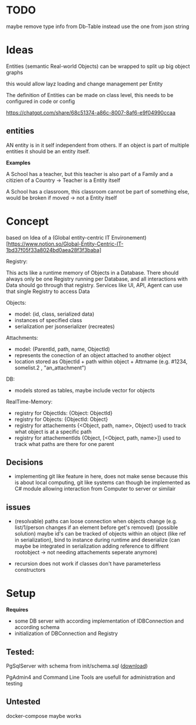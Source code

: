 # TODO

maybe remove type info from Db-Table instead use the one from json string

# Ideas

Entities (semantic Real-world Objects) can be wrapped to split up big object graphs

this would allow layz loading and change management per Entity

The definition of Entities can be made on class level, this needs to be configured in code or config

https://chatgpt.com/share/68c51374-a86c-8007-8af6-e9f04990ccaa

## entities

AN entity is in it self independent from others. 
If an object is part of multiple entities it should be an entity itself.

**Examples**

A School has a teacher, but this teacher is also part of a Family and a citizien of a Country -> Teacher is a Entity itself

A School has a classroom, this classroom cannot be part of something else, would be broken if moved -> not a Entity itself

# Concept

based on Idea of a (Global entity-centric IT Environement)[https://www.notion.so/Global-Entity-Centric-IT-1bd37f05f33a8024bd0aea28f3f3baba]

Registry:

This acts like a runtime memory of Objects in a Database.
There should always only be one Registry running per Database, and all interactions with Data should go through that registry.
Services like UI, API, Agent can use that single Registry to access Data

Objects:

- model: (id, class, serialized data)
- instances of specified class
- serialization per jsonserializer (recreates)

Attachments:

- model: (ParentId, path, name, ObjectId)
- represents the conection of an object attached to another object
- location stored as ObjectId + path within object + Attrname (e.g. #1234, somelist.2 , "an_attachment")

DB:

- models stored as tables, maybe include vector for objects

RealTime-Memory:

- registry for ObjectIds: {Object: ObjectId}
- registry for Objects: {ObjectId: Object}
- registry for attachements {<Object, path, name>, Object} used to track what object is at a specific path
- registry for attachementIds {Object, [<Object, path, name>]} used to track what paths are there for one parent

## Decisions

- implementing git like feature in here, does not make sense because this is about local computing, git like systems can though be implemented as C# module allowing interaction from Computer to server or similair

## issues

- (resolvable) paths can loose connection when objects change (e.g. list/1/person changes if an element before get's removed)
  (possible solution) maybe id's can be tracked of objects within an object (like ref in serialization), bind to instance during runtime and deserialize (can maybe be integrated in serialization adding reference to diffrent rootobject -> not needing attachements seperate anymore)

- recursion does not work if classes don't have parameterless constructors

# Setup

**Requires**

- some DB server with according implementation of IDBConnection and according schema
- initialization of DBConnection and Registry

## Tested:

PgSqlServer with schema from init/schema.sql ([download](https://www.postgresql.org/download/))

PgAdmin4 and Command Line Tools are usefull for administration and testing

## Untested

docker-compose maybe works
